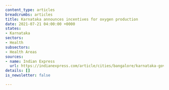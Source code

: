 ```yaml
---
content_type: articles
breadcrumbs: articles
title: Karnataka announces incentives for oxygen production
date: 2021-07-21 04:00:00 +0000
states:
- Karnataka
sectors:
- Health
subsectors:
- Health Areas
sources:
- name: Indian Express
  url: https://indianexpress.com/article/cities/bangalore/karnataka-govt-announces-scheme-to-incentivise-medical-oxygen-plants-7406374/
details: []
is_newsletter: false

---
```

